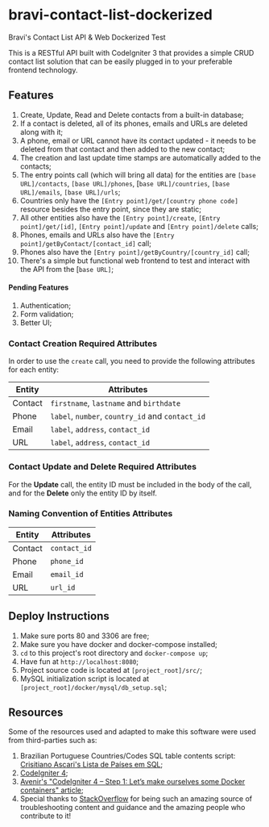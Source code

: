 # bravi-contact-list-dockerized
Bravi's Contact List API & Web Dockerized Test

This is a RESTful API built with CodeIgniter 3 that provides a simple CRUD contact list solution that can be easily plugged in to your preferable frontend technology.

## Features

1. Create, Update, Read and Delete contacts from a built-in database;
2. If a contact is deleted, all of its phones, emails and URLs are deleted along with it;
3. A phone, email or URL cannot have its contact updated - it needs to be deleted from that contact and then added to the new contact;
4. The creation and last update time stamps are automatically added to the contacts;
5. The entry points call (which will bring all data) for the entities are `[base URL]/contacts`, `[base URL]/phones`, [`base URL]/countries`, `[base URL]/emails`, `[base URL]/urls`;
6. Countries only have the `[Entry point]/get/[country phone code]` resource besides the entry point, since they are static;
7. All other entities also have the `[Entry point]/create`, `[Entry point]/get/[id]`, `[Entry point]/update` and `[Entry point]/delete` calls;
8. Phones, emails and URLs also have the `[Entry point]/getByContact/[contact_id]` call;
9. Phones also have the `[Entry point]/getByCountry/[country_id]` call;
10. There's a simple but functional web frontend to test and interact with the API from the [`base URL]`;

#### Pending Features

1. Authentication;
2. Form validation;
3. Better UI;


### Contact Creation Required Attributes

In order to use the `create` call, you need to provide the following attributes for each entity:

| Entity | Attributes |
|--|--|
| Contact | `firstname`, `lastname` and `birthdate` |
| Phone | `label`, `number`, `country_id` and `contact_id` |
| Email | `label`, `address`, `contact_id` |
| URL | `label`, `address`, `contact_id` |

### Contact Update and Delete Required Attributes

For the **Update** call, the entity ID must be included in the body of the call, and for the **Delete** only the entity ID by itself.

### Naming Convention of Entities Attributes

| Entity | Attributes |
|--|--|
| Contact | `contact_id` | `contact_firstname` | `contact_lastname` | `contact_birthdate` |
| Phone | `phone_id` | `phone_label` | `phone_number` | `phone_country` | `phone_contact` |
| Email | `email_id` | `email_label` | `email_address` | `email_contact` |
| URL | `url_id` | `url_label` | `url_address` | `url_contact` |

## Deploy Instructions

1. Make sure ports 80 and 3306 are free;
2. Make sure you have docker and docker-compose installed;
3. `cd` to this project's root directory and `docker-compose up`;
4. Have fun at `http://localhost:8080`;
5. Project source code is located at `[project_root]/src/`;
6. MySQL initialization script is located at `[project_root]/docker/mysql/db_setup.sql`;

## Resources

Some of the resources used and adapted to make this software were used from third-parties such as:

1. Brazilian Portuguese Countries/Codes SQL table contents script: [Crisitiano Ascari's Lista de Países em SQL](https://github.com/cristianoascari/lista-de-paises-em-sql);
2. [CodeIgniter 4](https://codeigniter.com/user_guide/index.html);
3. [Avenir's "CodeIgniter 4 – Step 1: Let’s make ourselves some Docker containers" article](https://avenir.ro/codeigniter-4-using-docker-apache-mysql/);
4. Special thanks to [StackOverflow](https://stackoverflow.com/) for being such an amazing source of troubleshooting content and guidance and the amazing people who contribute to it!
